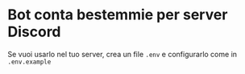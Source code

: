# Bot conta bestemmie per server Discord

Se vuoi usarlo nel tuo server, crea un file `.env` e configurarlo come in `.env.example`
